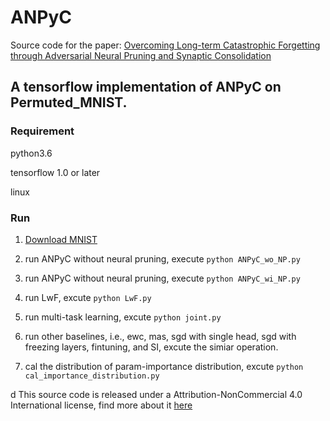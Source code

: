 # ANPyC
Source code for the paper:
[Overcoming Long-term Catastrophic Forgetting through
Adversarial Neural Pruning and Synaptic Consolidation]()

## A tensorflow implementation of ANPyC on Permuted_MNIST.

### Requirement

python3.6

tensorflow 1.0 or later

linux

### Run

1. [Download MNIST](http://yann.lecun.com/exdb/mnist/)

2. run ANPyC without neural pruning, execute `python ANPyC_wo_NP.py`

3. run ANPyC without neural pruning, execute `python ANPyC_wi_NP.py`

4. run LwF, excute `python LwF.py`

5. run multi-task learning, excute `python joint.py`

6. run other baselines, i.e., ewc, mas, sgd with single head, sgd with freezing layers, fintuning, and SI, excute the simiar operation. 

7. cal the distribution of param-importance distribution, excute `python cal_importance_distribution.py`



d
This source code is released under a Attribution-NonCommercial 4.0 International license, find more about it [here]()

